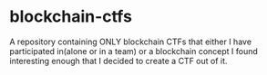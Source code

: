 # blockchain-ctfs
A repository containing ONLY blockchain CTFs that either I have participated in(alone or in a team) or a blockchain concept I found interesting enough that I decided to create a CTF out of it.
